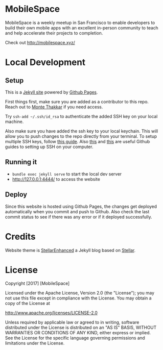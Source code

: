 # MobileSpace

MobileSpace is a weekly meetup in San Francisco to enable developers to build their own mobile apps with an excellent in-person community to teach and help accelerate their projects to completion.

Check out http://mobilespace.xyz/

# Local Development

## Setup

This is a [Jekyll site](https://jekyllrb.com/) powered by [Github Pages](https://pages.github.com/).

First things first, make sure you are added as a contributor to this repo. Reach out to [Monte Thakkar](https://github.com/monte9/) if you need access.

Try `ssh-add ~/.ssh/id_rsa` to authenticate the added SSH key on your local machine.

Also make sure you have added the ssh key to your local keychain. This will allow you to push changes to the repo directly from your terminal. To setup multiple SSH keys, follow [this guide](https://gist.github.com/jexchan/2351996). Also [this](https://help.github.com/articles/adding-a-new-ssh-key-to-your-github-account/) and [this](https://help.github.com/articles/reviewing-your-ssh-keys/) are useful Github guides to setting up SSH on your computer.

## Running it

- `bundle exec jekyll serve` to start the local dev server
- http://127.0.0.1:4444/ to access the website

## Deploy

Since this website is hosted using Github Pages, the changes get deployed automatically when you commit and push to Github. Also check the last commit status to see if there was any error or if it deployed successfully.

# Credits

Website theme is [StellarEnhanced](https://github.com/auv-iitk/auv-iitk.github.io) a Jekyll blog based on [Stellar](https://html5up.net/stellar).

# License

Copyright [2017] [MobileSpace]

Licensed under the Apache License, Version 2.0 (the "License"); you may not use this file except in compliance with the License. You may obtain a copy of the License at

http://www.apache.org/licenses/LICENSE-2.0

Unless required by applicable law or agreed to in writing, software distributed under the License is distributed on an "AS IS" BASIS, WITHOUT WARRANTIES OR CONDITIONS OF ANY KIND, either express or implied. See the License for the specific language governing permissions and limitations under the License.
